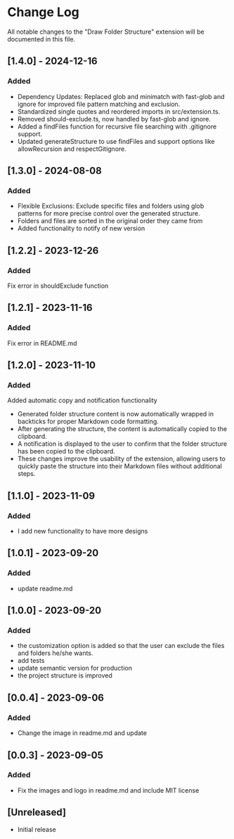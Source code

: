 # Change Log

All notable changes to the "Draw Folder Structure" extension will be documented in this file.

## [1.4.0] - 2024-12-16

### Added

- Dependency Updates: Replaced glob and minimatch with fast-glob and ignore for improved file pattern matching and exclusion.
- Standardized single quotes and reordered imports in src/extension.ts.
- Removed should-exclude.ts, now handled by fast-glob and ignore.
- Added a findFiles function for recursive file searching with .gitignore support.
- Updated generateStructure to use findFiles and support options like allowRecursion and respectGitignore.

## [1.3.0] - 2024-08-08

### Added

- Flexible Exclusions: Exclude specific files and folders using glob patterns for more precise control over the generated structure.
- Folders and files are sorted in the original order they came from
- Added functionality to notify of new version

## [1.2.2] - 2023-12-26

### Added

Fix error in shouldExclude function

## [1.2.1] - 2023-11-16

### Added

Fix error in README.md

## [1.2.0] - 2023-11-10

### Added

Added automatic copy and notification functionality

- Generated folder structure content is now automatically wrapped in backticks for proper Markdown code formatting.
- After generating the structure, the content is automatically copied to the clipboard.
- A notification is displayed to the user to confirm that the folder structure has been copied to the clipboard.
- These changes improve the usability of the extension, allowing users to quickly paste the structure into their Markdown files without additional steps.

## [1.1.0] - 2023-11-09

### Added

- I add new functionality to have more designs

## [1.0.1] - 2023-09-20

### Added

- update readme.md

## [1.0.0] - 2023-09-20

### Added

- the customization option is added so that the user can exclude the files and folders he/she wants.
- add tests
- update semantic version for production
- the project structure is improved

## [0.0.4] - 2023-09-06

### Added

- Change the image in readme.md and update

## [0.0.3] - 2023-09-05

### Added

- Fix the images and logo in readme.md and include MIT license

## [Unreleased]

- Initial release
